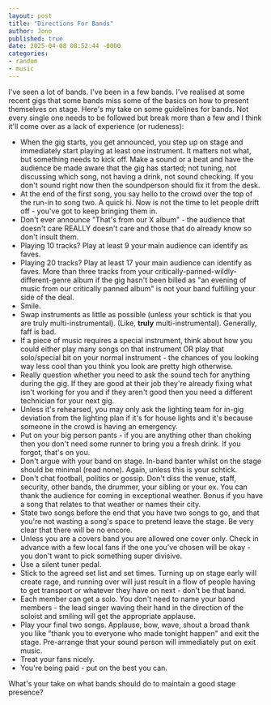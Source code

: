 ```yaml
---
layout: post
title: "Directions For Bands"
author: Jono
published: true
date: 2025-04-08 08:52:44 -0000
categories: 
- random
- music
---
```

I've seen a lot of bands. I've been in a few bands. I've realised at some recent gigs that some bands miss some of the basics on how to present themselves on stage. Here's my take on some guidelines for bands. Not every single one needs to be followed but break more than a few and I think it'll come over as a lack of experience (or rudeness):

-   When the gig starts, you get announced, you step up on stage and immediately start playing at least one instrument. It matters not what, but something needs to kick off. Make a sound or a beat and have the audience be made aware that the gig has started; not tuning, not discussing which song, not having a drink, not sound checking. If you don't sound right now then the soundperson should fix it from the desk. 
-   At the end of the first song, you say hello to the crowd over the top of the run-in to song two. A quick hi. Now is not the time to let people drift off - you've got to keep bringing them in.
-   Don't ever announce "That's from our X album" - the audience that doesn't care REALLY doesn't care and those that do already know so don't insult them.
-   Playing 10 tracks? Play at least 9 your main audience can identify as faves.
-   Playing 20 tracks? Play at least 17 your  main audience can identify as faves. More than three tracks from your critically-panned-wildly-different-genre album if the gig hasn't been billed as "an evening of music from our critically panned album" is not your band fulfilling your side of the deal.
-   Smile.
-   Swap instruments as little as possible (unless your schtick is that you are truly multi-instrumental). (Like, **truly** multi-instrumental). Generally, faff is bad.
-   If a piece of music requires a special instrument, think about how you could either play many songs on that instrument OR play that solo/special bit on your normal instrument - the chances of you looking way less cool than you think you look are pretty high otherwise.
-   Really question whether you need to ask the sound tech for anything during the gig. If they are good at their job they're already fixing what isn't working for you and if they aren't good then you need a different technician for your next gig.
-   Unless it's rehearsed, you may only ask the lighting team for in-gig deviation from the lighting plan if it's for house lights and it's because someone in the crowd is having an emergency.
-   Put on your big person pants - if you are anything other than choking then you don't need some runner to bring you a fresh drink. If you forgot, that's on you. 
-   Don't argue with your band on stage. In-band banter whilst on the stage should be minimal (read none). Again, unless this is your schtick. 
-   Don't chat football, politics or gossip. Don't diss the venue, staff, security, other bands, the drummer, your sibling or your ex. You can thank the audience for coming in exceptional weather. Bonus if you have a song that relates to that weather or names their city.
-   State two songs before the end that you have two songs to go, and that you're not wasting a song's space to pretend leave the stage. Be very clear that there will be no encore. 
-   Unless you are a covers band you are allowed one cover only. Check in advance with a few local fans if the one you've chosen will be okay - you don't want to pick something super divisive.
-   Use a silent tuner pedal.
-   Stick to the agreed set list and set times. Turning up on stage early will create rage, and  running over will just result in a flow of people having to get transport or whatever they have on next - don't be that band. 
-   Each member can get a solo. You don't need to name your band members - the lead singer waving their hand in the direction of the soloist and smiling will get the appropriate applause.
-   Play your final two songs. Applause, bow, wave, shout a broad thank you like "thank you to everyone who made tonight happen" and exit the stage. Pre-arrange that your sound person will immediately put on exit music.
-   Treat your fans nicely. 
-   You're being paid - put on the best you can.

What's your take on what bands should do to maintain a good stage presence?
